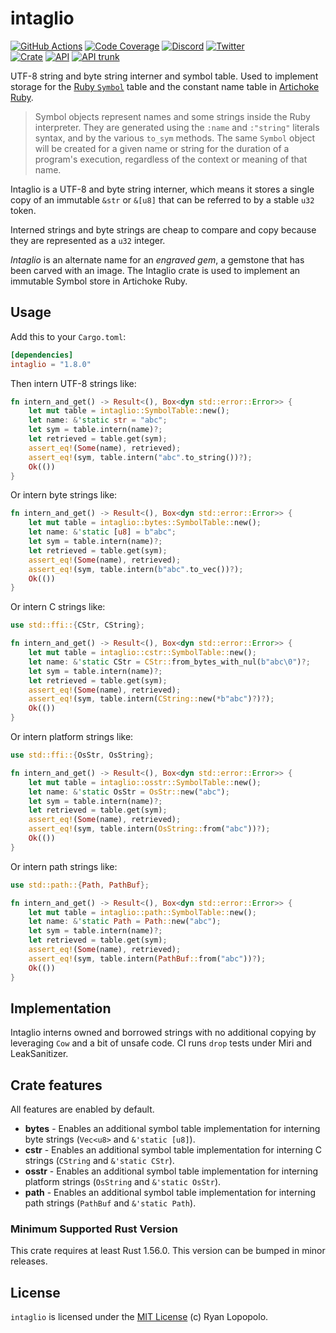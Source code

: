 # intaglio

[![GitHub Actions](https://github.com/artichoke/intaglio/workflows/CI/badge.svg)](https://github.com/artichoke/intaglio/actions)
[![Code Coverage](https://codecov.artichokeruby.org/intaglio/badges/flat.svg?nocache=2)](https://codecov.artichokeruby.org/intaglio/index.html)
[![Discord](https://img.shields.io/discord/607683947496734760)](https://discord.gg/QCe2tp2)
[![Twitter](https://img.shields.io/twitter/follow/artichokeruby?label=Follow&style=social)](https://twitter.com/artichokeruby)
<br>
[![Crate](https://img.shields.io/crates/v/intaglio.svg)](https://crates.io/crates/intaglio)
[![API](https://docs.rs/intaglio/badge.svg)](https://docs.rs/intaglio)
[![API trunk](https://img.shields.io/badge/docs-trunk-blue.svg)](https://artichoke.github.io/intaglio/intaglio/)

UTF-8 string and byte string interner and symbol table. Used to implement
storage for the [Ruby `Symbol`][symbol] table and the constant name table in
[Artichoke Ruby][artichoke].

> Symbol objects represent names and some strings inside the Ruby interpreter.
> They are generated using the `:name` and `:"string"` literals syntax, and by
> the various `to_sym` methods. The same `Symbol` object will be created for a
> given name or string for the duration of a program's execution, regardless of
> the context or meaning of that name.

Intaglio is a UTF-8 and byte string interner, which means it stores a single
copy of an immutable `&str` or `&[u8]` that can be referred to by a stable `u32`
token.

Interned strings and byte strings are cheap to compare and copy because they are
represented as a `u32` integer.

_Intaglio_ is an alternate name for an _engraved gem_, a gemstone that has been
carved with an image. The Intaglio crate is used to implement an immutable
Symbol store in Artichoke Ruby.

## Usage

Add this to your `Cargo.toml`:

```toml
[dependencies]
intaglio = "1.8.0"
```

Then intern UTF-8 strings like:

```rust
fn intern_and_get() -> Result<(), Box<dyn std::error::Error>> {
    let mut table = intaglio::SymbolTable::new();
    let name: &'static str = "abc";
    let sym = table.intern(name)?;
    let retrieved = table.get(sym);
    assert_eq!(Some(name), retrieved);
    assert_eq!(sym, table.intern("abc".to_string())?);
    Ok(())
}
```

Or intern byte strings like:

```rust
fn intern_and_get() -> Result<(), Box<dyn std::error::Error>> {
    let mut table = intaglio::bytes::SymbolTable::new();
    let name: &'static [u8] = b"abc";
    let sym = table.intern(name)?;
    let retrieved = table.get(sym);
    assert_eq!(Some(name), retrieved);
    assert_eq!(sym, table.intern(b"abc".to_vec())?);
    Ok(())
}
```

Or intern C strings like:

```rust
use std::ffi::{CStr, CString};

fn intern_and_get() -> Result<(), Box<dyn std::error::Error>> {
    let mut table = intaglio::cstr::SymbolTable::new();
    let name: &'static CStr = CStr::from_bytes_with_nul(b"abc\0")?;
    let sym = table.intern(name)?;
    let retrieved = table.get(sym);
    assert_eq!(Some(name), retrieved);
    assert_eq!(sym, table.intern(CString::new(*b"abc")?)?);
    Ok(())
}
```

Or intern platform strings like:

```rust
use std::ffi::{OsStr, OsString};

fn intern_and_get() -> Result<(), Box<dyn std::error::Error>> {
    let mut table = intaglio::osstr::SymbolTable::new();
    let name: &'static OsStr = OsStr::new("abc");
    let sym = table.intern(name)?;
    let retrieved = table.get(sym);
    assert_eq!(Some(name), retrieved);
    assert_eq!(sym, table.intern(OsString::from("abc"))?);
    Ok(())
}
```

Or intern path strings like:

```rust
use std::path::{Path, PathBuf};

fn intern_and_get() -> Result<(), Box<dyn std::error::Error>> {
    let mut table = intaglio::path::SymbolTable::new();
    let name: &'static Path = Path::new("abc");
    let sym = table.intern(name)?;
    let retrieved = table.get(sym);
    assert_eq!(Some(name), retrieved);
    assert_eq!(sym, table.intern(PathBuf::from("abc"))?);
    Ok(())
}
```

## Implementation

Intaglio interns owned and borrowed strings with no additional copying by
leveraging `Cow` and a bit of unsafe code. CI runs `drop` tests under Miri and
LeakSanitizer.

## Crate features

All features are enabled by default.

- **bytes** - Enables an additional symbol table implementation for interning
  byte strings (`Vec<u8>` and `&'static [u8]`).
- **cstr** - Enables an additional symbol table implementation for interning C
  strings (`CString` and `&'static CStr`).
- **osstr** - Enables an additional symbol table implementation for interning
  platform strings (`OsString` and `&'static OsStr`).
- **path** - Enables an additional symbol table implementation for interning
  path strings (`PathBuf` and `&'static Path`).

### Minimum Supported Rust Version

This crate requires at least Rust 1.56.0. This version can be bumped in minor
releases.

## License

`intaglio` is licensed under the [MIT License](LICENSE) (c) Ryan Lopopolo.

[symbol]: https://ruby-doc.org/core-3.1.2/Symbol.html
[artichoke]: https://github.com/artichoke/artichoke
